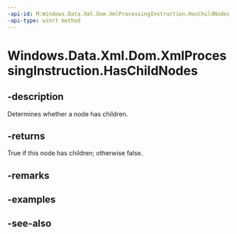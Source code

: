 ----api-id: M:Windows.Data.Xml.Dom.XmlProcessingInstruction.HasChildNodes
-api-type: winrt method
---<!-- Method syntaxpublic bool HasChildNodes()--># Windows.Data.Xml.Dom.XmlProcessingInstruction.HasChildNodes## -descriptionDetermines whether a node has children.## -returnsTrue if this node has children; otherwise false.## -remarks## -examples## -see-also